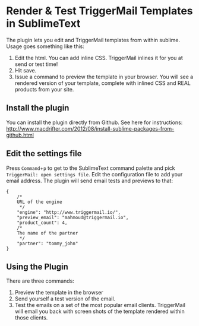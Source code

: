 # Render & Test TriggerMail Templates in SublimeText

The plugin lets you edit and TriggerMail templates from within sublime. Usage goes something like this:
1. Edit the html. You can add inline CSS. TriggerMail inlines it for you at send or test time!
2. Hit save.
3. Issue a command to preview the template in your browser. You will see a rendered version of your template, complete with inlined CSS and REAL products from your site.

## Install the plugin
You can install the plugin directly from Github. See here for instructions:
http://www.macdrifter.com/2012/08/install-sublime-packages-from-github.html

## Edit the settings file
Press `Command`+`p` to get to the SublimeText command palette and pick `TriggerMail: open settings file`.
Edit the configuration file to add your email address. The plugin will send email tests and previews to that:

```
{
    /*
    URL of the engine
     */
    "engine": "http://www.triggermail.io/",
    "preview_email": "mahmoud@triggermail.io",
    "product_count": 4,
    /*
    The name of the partner
     */
    "partner": "tommy_john"
}
```

## Using the Plugin
There are three commands:
1. Preview the template in the browser
2. Send yourself a test version of the email.
3. Test the emails on a set of the most popular email clients. TriggerMail will email you back with screen shots of the template rendered within those clients.